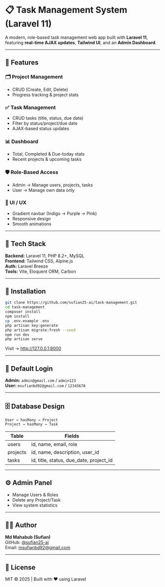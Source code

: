 # 📋 Task Management System (Laravel 11)

A modern, role-based task management web app built with **Laravel 11**, featuring **real-time AJAX updates**, **Tailwind UI**, and an **Admin Dashboard**.

---

## 🚀 Features

### 🗂️ Project Management
- CRUD (Create, Edit, Delete)
- Progress tracking & project stats

### ✅ Task Management
- CRUD tasks (title, status, due date)
- Filter by status/project/due date
- AJAX-based status updates

### 📊 Dashboard
- Total, Completed & Due-today stats
- Recent projects & upcoming tasks

### 🛡️ Role-Based Access
- Admin → Manage users, projects, tasks
- User → Manage own data only

### 🎨 UI / UX
- Gradient navbar (Indigo → Purple → Pink)
- Responsive design
- Smooth animations

---

## 🧠 Tech Stack
**Backend:** Laravel 11, PHP 8.2+, MySQL  
**Frontend:** Tailwind CSS, Alpine.js  
**Auth:** Laravel Breeze  
**Tools:** Vite, Eloquent ORM, Carbon

---

## 🧩 Installation
```bash
git clone https://github.com/sufian25-ai/task-management.git
cd task-management
composer install
npm install
cp .env.example .env
php artisan key:generate
php artisan migrate:fresh --seed
npm run dev
php artisan serve
```
Visit → http://127.0.0.1:8000

---

## 🔑 Default Login
**Admin:** `admin@gmail.com` / `admin123`  
**User:** `msufianbd92@gmail.com` / `12345678`

---

## 🗄️ Database Design
```
User → hasMany → Project  
Project → hasMany → Task
```

| Table | Fields |
|--------|---------|
| users | id, name, email, role |
| projects | id, name, description, user_id |
| tasks | id, title, status, due_date, project_id |

---

## ⚙️ Admin Panel
- Manage Users & Roles  
- Delete any Project/Task  
- View system statistics

---

## 👨‍💻 Author
**Md Mahabub (Sufian)**  
GitHub: [@sufian25-ai](https://github.com/sufian25-ai)  
Email: msufianbd92@gmail.com

---

## 📝 License
MIT © 2025 | Built with ❤️ using Laravel
